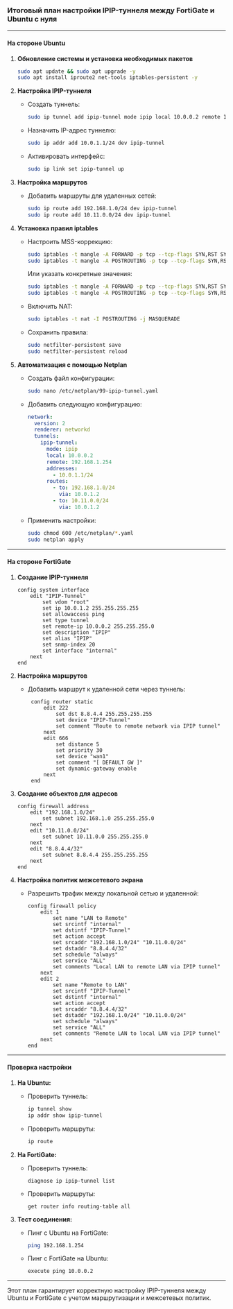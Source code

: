 ### Итоговый план настройки IPIP-туннеля между FortiGate и Ubuntu с нуля

---

#### **На стороне Ubuntu**

1. **Обновление системы и установка необходимых пакетов**
   ```bash
   sudo apt update && sudo apt upgrade -y
   sudo apt install iproute2 net-tools iptables-persistent -y
   ```

2. **Настройка IPIP-туннеля**
   - Создать туннель:
     ```bash
     sudo ip tunnel add ipip-tunnel mode ipip local 10.0.0.2 remote 192.168.1.254 dev ens3
     ```
   - Назначить IP-адрес туннелю:
     ```bash
     sudo ip addr add 10.0.1.1/24 dev ipip-tunnel
     ```
   - Активировать интерфейс:
     ```bash
     sudo ip link set ipip-tunnel up
     ```

3. **Настройка маршрутов**
   - Добавить маршруты для удаленных сетей:
     ```bash
     sudo ip route add 192.168.1.0/24 dev ipip-tunnel
     sudo ip route add 10.11.0.0/24 dev ipip-tunnel
     ```

4. **Установка правил iptables**
   - Настроить MSS-коррекцию:
     ```bash
     sudo iptables -t mangle -A FORWARD -p tcp --tcp-flags SYN,RST SYN -j TCPMSS --clamp-mss-to-pmtu
     sudo iptables -t mangle -A POSTROUTING -p tcp --tcp-flags SYN,RST SYN -j TCPMSS --clamp-mss-to-pmtu
     ```
     Или указать конкретные значения:
     ```bash
     sudo iptables -t mangle -A FORWARD -p tcp --tcp-flags SYN,RST SYN -j TCPMSS --set-mss 1378
     sudo iptables -t mangle -A POSTROUTING -p tcp --tcp-flags SYN,RST SYN -j TCPMSS --set-mss 1378
     ```
   - Включить NAT:
     ```bash
     sudo iptables -t nat -I POSTROUTING -j MASQUERADE
     ```
   - Сохранить правила:
     ```bash
     sudo netfilter-persistent save
     sudo netfilter-persistent reload
     ```

5. **Автоматизация с помощью Netplan**
   - Создать файл конфигурации:
     ```bash
     sudo nano /etc/netplan/99-ipip-tunnel.yaml
     ```
   - Добавить следующую конфигурацию:
     ```yaml
     network:
       version: 2
       renderer: networkd
       tunnels:
         ipip-tunnel:
           mode: ipip
           local: 10.0.0.2
           remote: 192.168.1.254
           addresses:
             - 10.0.1.1/24
           routes:
             - to: 192.168.1.0/24
               via: 10.0.1.2
             - to: 10.11.0.0/24
               via: 10.0.1.2
     ```
   - Применить настройки:
     ```bash
     sudo chmod 600 /etc/netplan/*.yaml
     sudo netplan apply
     ```

---

#### **На стороне FortiGate**

1. **Создание IPIP-туннеля**
   ```plaintext
   config system interface
       edit "IPIP-Tunnel"
           set vdom "root"
           set ip 10.0.1.2 255.255.255.255
           set allowaccess ping
           set type tunnel
           set remote-ip 10.0.0.2 255.255.255.0
           set description "IPIP"
           set alias "IPIP"
           set snmp-index 20
           set interface "internal"
       next
   end
   ```

2. **Настройка маршрутов**
   - Добавить маршрут к удаленной сети через туннель:
     ```plaintext
      config router static
          edit 222
              set dst 8.8.4.4 255.255.255.255
              set device "IPIP-Tunnel"
              set comment "Route to remote network via IPIP tunnel"
          next
          edit 666
              set distance 5
              set priority 30
              set device "wan1"
              set comment "[ DEFAULT GW ]"
              set dynamic-gateway enable
          next
      end
     ```

3. **Создание объектов для адресов**
   ```plaintext
   config firewall address
       edit "192.168.1.0/24"
           set subnet 192.168.1.0 255.255.255.0
       next
       edit "10.11.0.0/24"
           set subnet 10.11.0.0 255.255.255.0
       next
       edit "8.8.4.4/32"
           set subnet 8.8.4.4 255.255.255.255
       next
   end
   ```

4. **Настройка политик межсетевого экрана**
   - Разрешить трафик между локальной сетью и удаленной:
     ```plaintext
     config firewall policy
         edit 1
             set name "LAN to Remote"
             set srcintf "internal"
             set dstintf "IPIP-Tunnel"
             set action accept
             set srcaddr "192.168.1.0/24" "10.11.0.0/24"
             set dstaddr "8.8.4.4/32"
             set schedule "always"
             set service "ALL"
             set comments "Local LAN to remote LAN via IPIP tunnel"
         next
         edit 2
             set name "Remote to LAN"
             set srcintf "IPIP-Tunnel"
             set dstintf "internal"
             set action accept
             set srcaddr "8.8.4.4/32"
             set dstaddr "192.168.1.0/24" "10.11.0.0/24"
             set schedule "always"
             set service "ALL"
             set comments "Remote LAN to local LAN via IPIP tunnel"
         next
     end
     ```

---

#### **Проверка настройки**

1. **На Ubuntu:**
   - Проверить туннель:
     ```bash
     ip tunnel show
     ip addr show ipip-tunnel
     ```
   - Проверить маршруты:
     ```bash
     ip route
     ```

2. **На FortiGate:**
   - Проверить туннель:
     ```plaintext
     diagnose ip ipip-tunnel list
     ```
   - Проверить маршруты:
     ```plaintext
     get router info routing-table all
     ```

3. **Тест соединения:**
   - Пинг с Ubuntu на FortiGate:
     ```bash
     ping 192.168.1.254
     ```
   - Пинг с FortiGate на Ubuntu:
     ```plaintext
     execute ping 10.0.0.2
     ```

---

Этот план гарантирует корректную настройку IPIP-туннеля между Ubuntu и FortiGate с учетом маршрутизации и межсетевых политик.
